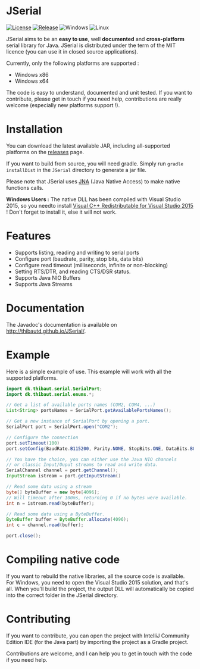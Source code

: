 # JSerial

[![License](https://img.shields.io/badge/license-MIT-blue.svg)](http://thibautd.mit-license.org/)
[![Release](https://img.shields.io/badge/release-v1.0.3-blue.svg)](https://github.com/thibautd/JSerial/releases/latest)
![Windows](https://img.shields.io/badge/platform-windows-brightgreen.svg)
![Linux](https://img.shields.io/badge/platform-linux-orange.svg)

JSerial aims to be an **easy to use**, well **documented** and **cross-platform** serial library for Java. JSerial is distributed under the term of the MIT licence (you can use it in closed source applications).

Currently, only the following platforms are supported :

* Windows x86
* Windows x64

The code is easy to understand, documented and unit tested. If you want to contribute, please get in touch if you need help, contributions are really welcome (especially new platforms support !).

# Installation

You can download the latest available JAR, including all-supported platforms on the [releases](https://github.com/thibautd/JSerial/releases) page.

If you want to build from source, you will need gradle. Simply run ``gradle installDist`` in the ``JSerial`` directory to generate a jar file.

Please note that JSerial uses [JNA](https://github.com/java-native-access/jna) (Java Native Access) to make native functions calls.

**Windows Users :** The native DLL has been compiled with Visual Studio 2015, so you needto install [Visual C++ Redistributable for Visual Studio 2015](https://www.microsoft.com/en-US/download/details.aspx?id=48145) ! Don't forget to install it, else it will not work.

# Features

* Supports listing, reading and writing to serial ports
* Configure port (baudrate, parity, stop bits, data bits)
* Configure read timeout (milliseconds, infinite or non-blocking)
* Setting RTS/DTR, and reading CTS/DSR status.
* Supports Java NIO Buffers
* Supports Java Streams

# Documentation

The Javadoc's documentation is available on http://thibautd.github.io/JSerial/.

# Example

Here is a simple example of use. This example will work with all the supported platforms.

``` java
import dk.thibaut.serial.SerialPort;
import dk.thibaut.serial.enums.*;

// Get a list of available ports names (COM2, COM4, ...)
List<String> portsNames = SerialPort.getAvailablePortsNames();

// Get a new instance of SerialPort by opening a port.
SerialPort port = SerialPort.open("COM2");

// Configure the connection
port.setTimeout(100)
port.setConfig(BaudRate.B115200, Parity.NONE, StopBits.ONE, DataBits.B8);

// You have the choice, you can either use the Java NIO channels
// or classic Input/Ouput streams to read and write data.
SerialChannel channel = port.getChannel();
InputStream istream = port.getInputStream()

// Read some data using a stream
byte[] byteBuffer = new byte[4096];
// Will timeout after 100ms, returning 0 if no bytes were available.
int n = istream.read(byteBuffer);

// Read some data using a ByteBuffer.
ByteBuffer buffer = ByteBuffer.allocate(4096);
int c = channel.read(buffer);

port.close();
```

# Compiling native code

If you want to rebuild the native libraries, all the source code is available. For Windows, you need to open the Visual Studio 2015 solution, and that's all. When you'll build the project, the output DLL will automatically be copied into the correct folder in the JSerial directory.

# Contributing

If you want to contribute, you can open the project with IntelliJ Community Edition IDE (for the Java part) by importing the project as a Gradle project.

Contributions are welcome, and I can help you to get in touch with the code if you need help.
